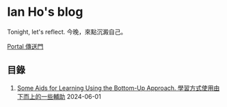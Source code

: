 # Ian Ho's blog
Tonight, let's reflect. 今晚，來點沉澱自己。

[Portal 傳送門](https://github.com/evilryo0309/blog/issues)

## 目錄
1. [Some Aids for Learning Using the Bottom-Up Approach. 學習方式使用由下而上的一些輔助](https://github.com/evilryo0309/blog/issues/1) 2024-06-01
